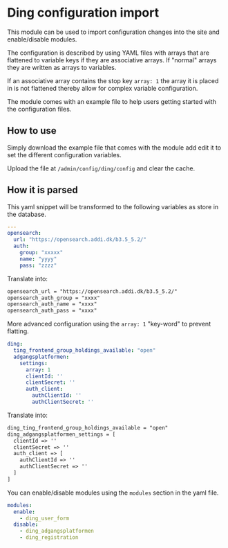 # Ding configuration import
This module can be used to import configuration changes into the site and enable/disable modules.

The configuration is described by using YAML files with arrays that are flattened to variable keys
if they are associative arrays. If "normal" arrays they are written as arrays to variables.

If an associative array contains the stop key `array: 1` the array it is placed in is not flattened
thereby allow for complex variable configuration.

The module comes with an example file to help users getting started with the configuration files.

## How to use
Simply download the example file that comes with the module add edit it to set the different
configuration variables.

Upload the file at `/admin/config/ding/config` and clear the cache.

## How it is parsed

This yaml snippet will be transformed to the following variables as store in the database.
```yaml
---
opensearch:
  url: "https://opensearch.addi.dk/b3.5_5.2/"
  auth:
    group: "xxxxx"
    name: "yyyy"
    pass: "zzzz"
```

Translate into:
```txt
opensearch_url = "https://opensearch.addi.dk/b3.5_5.2/"
opensearch_auth_group = "xxxx"
opensearch_auth_name = "xxxx"
opensearch_auth_pass = "xxxx"
```

More advanced configuration using the `array: 1` "key-word" to prevent flatting.
```yaml
ding:
  ting_frontend_group_holdings_available: "open"
  adgangsplatformen:
    settings:
      array: 1
      clientId: ''
      clientSecret: ''
      auth_client:
        authClientId: ''
        authClientSecret: ''
```

Translate into:
```txt
ding_ting_frontend_group_holdings_available = "open"
ding_adgangsplatformen_settings = [
  clientId => ''
  clientSecret => ''
  auth_client => [
    authClientId => ''
    authClientSecret => ''
  ]
]
```

You can enable/disable modules using the `modules` section in the yaml file.
```yaml
modules:
  enable:
    - ding_user_form
  disable:
    - ding_adgangsplatformen
    - ding_registration
```
